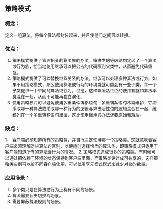 策略模式
-------------
### 概念：

定义一组算法，将每个算法都封装起来，并且使他们之间可以转换。

### 优点：

1. 策略模式提供了管理相关的算法族的办法。策略类的等级结构定义了一个算法或行为族，恰当地使用继承可以把公告的代码移到父类中，从而避免代码重复。
2. 策略模式提供了可以替换继承关系的办法。继承可以处理多种算法或行为，如果不用策略模式，那么使用算法或行为的环境类就可能会有一些子类，每一个子类提供一个不同的算法或行为。但是，这样算法活性位的使用者就和算法本身混在一起，从而不可能再独立演化。
3. 使用策略模式可以避免使用多重条件转移语句。多重转系语句不易维护，它把采取哪一种算法或采取哪一种行为的逻辑与算法活性位的逻辑混合在一起，统统列在一个多重转移语句里面，这比使用继承的办法还要原始和落后。

### 缺点：

1， 客户端必须知道所有的策略类，并自行决定使用哪一个策略类。这就意味着客户端必须理解这些算法的区别，以便适时选择恰当的算法类，即策略模式只适用于客户端知道所有的算法活行为的情况。
2. 策略模式造成很多的策略类。有时候可以通过把依赖于环境的状态保持到客户端里面，而策略类设计成可共享的，这样策略类实例可以被不同客户端使用。可以使用享元模式模式来减少对象的数量。

### 应用场景：

1. 多个类只是在算法或行为上稍有不同的场景。
2. 算法需要自由切换的场景。
3. 需要屏蔽算法规则的场景。